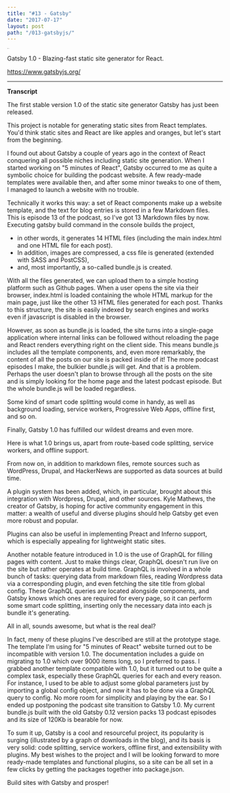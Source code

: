 ```yaml
---
title: "#13 - Gatsby"
date: "2017-07-17"
layout: post
path: "/013-gatsbyjs/"
---
```


<iframe width="6" height="1" scrolling="no" frameborder="no" src="https://w.soundcloud.com/player/?url=https%3A//api.soundcloud.com/tracks/333532468&amp;color=ff5500&amp;auto_play=false&amp;hide_related=false&amp;show_comments=true&amp;show_user=true&amp;show_reposts=false"></iframe>

Gatsby 1.0 - Blazing-fast static site generator for React.

https://www.gatsbyjs.org/


---
**Transcript**

The first stable version 1.0 of the static site generator Gatsby has just been released.

This project is notable for generating static sites from React templates. You'd think static sites and React are like apples and oranges, but let's start from the beginning.

I found out about Gatsby a couple of years ago in the context of React conquering all possible niches including static site generation. When I started working on "5 minutes of React", Gatsby occurred to me as quite a symbolic choice for building the podcast website.  A few ready-made templates were available then, and after some minor tweaks to one of them, I managed to launch a website with no trouble.   

Technically it works this way: a set of React components make up a website template, and the text for blog entries is stored in a few Markdown files. This is episode 13 of the podcast, so I've got 13 Markdown files by now. Executing gatsby build command in the console builds the project,
-  in other words, it generates 14 HTML files (including the main index.html and one HTML file for each post).
- In addition, images are compressed, a css file is generated (extended with SASS and PostCSS),
- and, most importantly,  a so-called bundle.js is created.

With all the files generated, we can upload them to a simple hosting platform such as Github pages. 
When a user opens the site via their browser, index.html is loaded containing the whole HTML markup for the main page, just like the other 13 HTML files generated for each post. Thanks to this structure, the site is easily indexed by search engines and works even if javascript is disabled in the browser. 

However, as soon as bundle.js is loaded, the site turns into a single-page application where internal links can be followed without reloading the page and React renders everything right on the client side. This means bundle.js includes all the template components, and, even more remarkably, the content of all the posts on our site is packed inside of it! The more podcast episodes I make, the bulkier bundle.js will get. And that is a problem. Perhaps the user doesn't plan to browse through all the posts on the site and is simply looking for the home page and the latest podcast episode. But the whole bundle.js will be loaded regardless.

Some kind of smart code splitting would come in handy, as well as background loading, service workers, Progressive Web Apps, offline first, and so on.

Finally, Gatsby 1.0 has fulfilled our wildest dreams and even more.

Here is what 1.0 brings us, apart from route-based code splitting, service workers, and offline support.

From now on, in addition to markdown files, remote sources such as WordPress, Drupal, and HackerNews are supported as data sources at build time.

A plugin system has been added, which, in particular, brought about this integration with Wordpress, Drupal, and other sources.     Kyle Mathews, the creator of Gatsby, is hoping for active community engagement in this matter: a wealth of useful and diverse plugins should help Gatsby get even more robust and popular.

Plugins can also be useful in implementing  Preact and Inferno support, which is especially appealing for lightweight static sites.

Another notable feature introduced in 1.0 is the use of GraphQL for filling pages with content. Just to make things clear, GraphQL doesn't run live on the site but rather operates at build time. GraphQL is involved in a whole bunch of tasks: querying data from markdown files, reading Wordpress data via a corresponding plugin, and even fetching the site title from global config. These GraphQL queries are located alongside components, and Gatsby knows which ones are required for every page, so it can perform some smart code splitting, inserting only the necessary data into each js bundle it's generating. 

All in all, sounds awesome, but what is the real deal?

In fact, meny of these plugins I've described are still at the prototype stage. The template I'm using for "5 minutes of React" website turned out to be incompatible with version 1.0. The documentation includes a guide on migrating to 1.0 which over 9000 items long, so I preferred to pass.  I grabbed another template compatible with 1.0, but it turned out to be quite a complex task, especially these GraphQL queries for each and every reason. For instance, I used to be able to adjust some global parameters just by importing a global config object, and now it has to be done via a GraphQL query to config. No more room for simplicity and playing by the ear. So I ended up postponing the podcast site transition to Gatsby 1.0. My current bundle.js built with the old Gatsby 0.12 version packs 13 podcast episodes and its size of 120Kb is bearable for now.

To sum it up, Gatsby is a cool and resourceful project, its popularity is surging (illustrated by a graph of downloads in the blog), and its basis is very solid: code splitting, service workers, offline first, and extensibility with plugins. My best wishes to the project and I will be looking forward to more ready-made templates and functional plugins, so a site can be all set in a few clicks by getting the packages together into package.json.

Build sites with Gatsby and prosper!
